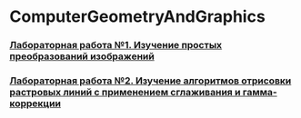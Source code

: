# ComputerGeometryAndGraphics

### [Лабораторная работа №1. Изучение простых преобразований изображений](GeomLab1/)

### [Лабораторная работа №2. Изучение алгоритмов отрисовки растровых линий с применением сглаживания и гамма-коррекции ](GeomLab2/) 
